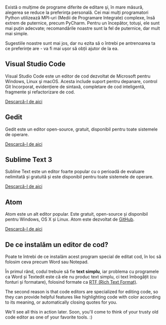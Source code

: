 Există o mulţime de programe diferite de editare şi, în mare măsură, alegerea se reduce la preferinţa personală. Cei mai mulți programatori Python utilizează MPI-uri (Medii de Programare Integrate) complexe, însă extrem de puternice, precum PyCharm. Pentru un începător, totuși, ele sunt mai puțin adecvate; recomandările noastre sunt la fel de puternice, dar mult mai simple.

Sugestiile noastre sunt mai jos, dar nu ezita să o întrebi pe antrenoarea ta ce preferințe are - va fi mai ușor să obții ajutor de la ea.

## Visual Studio Code

Visual Studio Code este un editor de cod dezvoltat de Microsoft pentru Windows, Linux şi macOS. Acesta include suport pentru depanare, control Git încorporat, evidențiere de sintaxă, completare de cod inteligentă, fragmente și refactorizare de cod.

[Descarcă-l de aici](https://code.visualstudio.com/)

## Gedit

Gedit este un editor open-source, gratuit, disponibil pentru toate sistemele de operare.

[Descarcă-l de aici](https://wiki.gnome.org/Apps/Gedit#Download)

## Sublime Text 3

Subline Text este un editor foarte popular cu o perioadă de evaluare nelimitată și gratuită și este disponibil pentru toate sistemele de operare.

[Descarcă-l de aici](https://www.sublimetext.com/3)

## Atom

Atom este un alt editor popular. Este gratuit, open-source și disponibil pentru Windows, OS X și Linux. Atom este dezvoltat de [GitHub](https://github.com/).

[Descarcă-l de aici](https://atom.io/)

## De ce instalăm un editor de cod?

Poate te întrebi de ce instalăm acest program special de editat cod, în loc să folosim ceva precum Word sau Notepad.

În primul rând, codul trebuie să fie **text simplu**, iar problema cu programele ca Word și Textedit este că ele nu produc text simplu, ci text îmbogățit (cu fonturi și formatare), folosind formate ca [RTF (Rich Text Format)](https://en.wikipedia.org/wiki/Rich_Text_Format).

The second reason is that code editors are specialized for editing code, so they can provide helpful features like highlighting code with color according to its meaning, or automatically closing quotes for you.

We'll see all this in action later. Soon, you'll come to think of your trusty old code editor as one of your favorite tools. :)